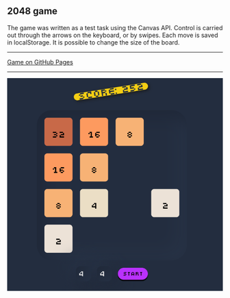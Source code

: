 ## 2048 game

The game was written as a test task using the Canvas API. Control is carried out through the arrows on the keyboard, or by swipes. Each move is saved in localStorage. It is possible to change the size of the board.

---

<a href="https://dadajonovich.github.io/2048-game-canvas/">Game on GitHub Pages</a>

---

<img src="./src/assets/example-game.png" alt="example" width="900" />
